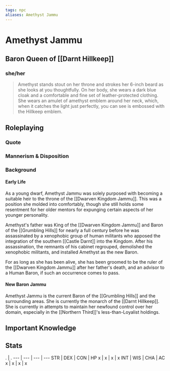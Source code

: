 ```yaml
---
tags: npc
aliases: Amethyst Jammu
---
```

# Amethyst Jammu
## Baron Queen of [[Darnt Hillkeep]]
### she/her
> Amethyst stands stout on her throne and strokes her 6-inch beard as she looks at you thoughtfully. On her body, she wears a dark blue cloak and a comfortable and fine set of leather-protected clothing. She wears an amulet of amethyst emblem around her neck, which, when it catches the light just perfectly, you can see is embossed with the Hillkeep emblem.

## Roleplaying
### Quote

### Mannerism & Disposition

### Background
#### Early Life

As a young dwarf, Amethyst Jammu was solely purposed with becoming a suitable heir to the throne of the [[Dwarven Kingdom Jammu]]. This was a position she molded into comfortably, though she still holds some resentment for her older mentors for expunging certain aspects of her younger personality.

Amethyst's father was King of the [[Dwarven Kingdom Jammu]] and Baron of the [[Grumbling Hills]] for nearly a full century before he was assassinated by a xenophobic group of human militants who apposed the integration of the southern [[Castle Darnt]] into the Kingdom. After his assassination, the remnants of his cabinet regrouped, demolished the xenophobic militants, and installed Amethyst as the new Baron. 

For as long as she has been alive, she has been groomed to be the ruler of the [[Dwarven Kingdom Jammu]] after her father's death, and an advisor to a Human Baron, if such an occurrence comes to pass.

#### New Baron Jammu

Amethyst Jammu is the current Baron of the [[Grumbling Hills]] and the surrounding areas. She is currently the monarch of the [[Darnt Hillkeep]]. She is currently in attempts to maintain her newfound control over her domain, especially in the [[Northern Third]]'s less-than-Loyalist holdings.

## Important Knowledge


## Stats
. | . 
--- | --- | --- | ---
STR | DEX | CON | HP
x | x | x | x
INT | WIS | CHA | AC
x | x | x | x
